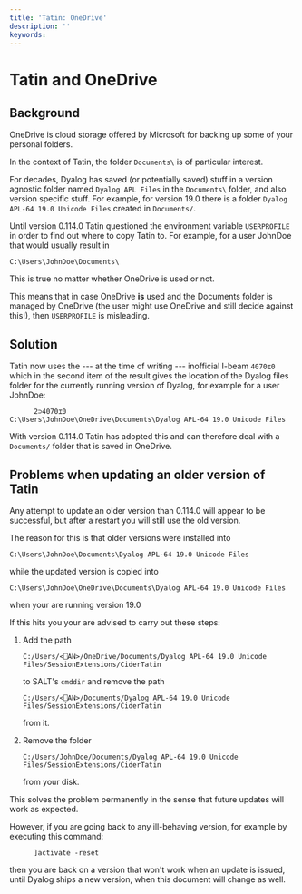 ```yaml
---
title: 'Tatin: OneDrive'
description: ''
keywords: 
---
```

# Tatin and OneDrive


## Background

OneDrive is cloud storage offered by Microsoft for backing up some of your personal folders. 

In the context of Tatin, the folder `Documents\` is of particular interest.

For decades, Dyalog has saved (or potentially saved) stuff in a version agnostic folder named `Dyalog APL Files` in the `Documents\` folder, and also version specific stuff. For example, for version 19.0 there is a folder `Dyalog APL-64 19.0 Unicode Files` created in `Documents/`.

Until version 0.114.0 Tatin  questioned the environment variable `USERPROFILE` in order to find out where to copy Tatin to. For example, for a user JohnDoe that would usually result in

```
C:\Users\JohnDoe\Documents\
```

This is true no matter whether OneDrive is used or not.

This means that in case OneDrive **is** used and the Documents folder is managed by OneDrive (the user might use OneDrive and still decide against this!), then `USERPROFILE` is misleading.

## Solution

Tatin now uses the --- at the time of writing --- inofficial I-beam `4070⌶0` which in the second item of the result gives the location of the Dyalog files folder for the currently running version of Dyalog, for example for a user JohnDoe:

```
      2⊃4070⌶0
C:\Users\JohnDoe\OneDrive\Documents\Dyalog APL-64 19.0 Unicode Files
```

With version 0.114.0 Tatin has adopted this and can therefore deal with a `Documents/` folder that is saved in OneDrive.

## Problems when updating an older version of Tatin

Any attempt to update an older version than 0.114.0 will appear to be successful, but after a restart you will still use the old version.

The reason for this is that older versions were installed into

```
C:\Users\JohnDoe\Documents\Dyalog APL-64 19.0 Unicode Files
```

while the updated version is copied into 

```
C:\Users\JohnDoe\OneDrive\Documents\Dyalog APL-64 19.0 Unicode Files
```

when your are running version 19.0

If this hits you your are advised to carry out these steps:

1. Add the path

   ```  
   C:/Users/<⎕AN>/OneDrive/Documents/Dyalog APL-64 19.0 Unicode Files/SessionExtensions/CiderTatin
   ```

   to SALT's `cmddir` and remove the path

   ```  
   C:/Users/<⎕AN>/Documents/Dyalog APL-64 19.0 Unicode Files/SessionExtensions/CiderTatin
   ```

   from it. 

2. Remove the folder

   ```  
   C:/Users/JohnDoe/Documents/Dyalog APL-64 19.0 Unicode Files/SessionExtensions/CiderTatin
   ```

   from your disk.


This solves the problem permanently in the sense that future updates will work as expected.

However, if you are going back to any ill-behaving version, for example by executing this command:

```
      ]activate -reset
```

then you are back on a version that won't work when an update is issued, until Dyalog ships a new version, when this document will change as well.
